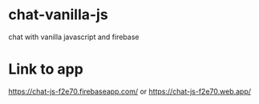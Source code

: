# chat-vanilla-js
chat with vanilla javascript and firebase

# Link to app

https://chat-js-f2e70.firebaseapp.com/ or https://chat-js-f2e70.web.app/

